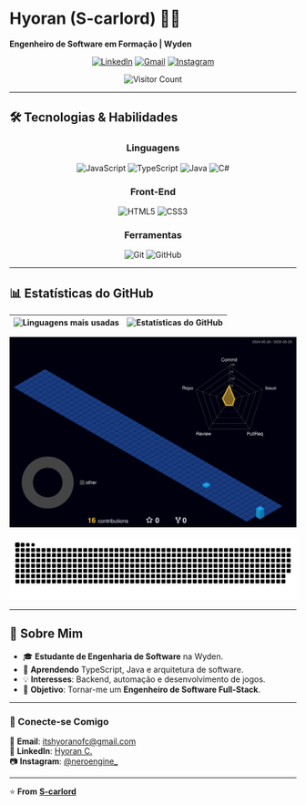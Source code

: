 # **Hyoran (S-carlord)** 👨‍💻  
**Engenheiro de Software em Formação | Wyden**  

<div align="center">
  
[![LinkedIn](https://img.shields.io/badge/LinkedIn-0077B5?style=for-the-badge&logo=linkedin&logoColor=white)](https://www.linkedin.com/in/hyoran-c-760604364/)
[![Gmail](https://img.shields.io/badge/Gmail-D14836?style=for-the-badge&logo=gmail&logoColor=white)](mailto:itshyoranofc@gmail.com)
[![Instagram](https://img.shields.io/badge/Instagram-E4405F?style=for-the-badge&logo=instagram&logoColor=white)](https://www.instagram.com/neroengine_/)
  
![Visitor Count](https://komarev.com/ghpvc/?username=S-carlord&color=blueviolet&style=flat)  

</div>

---

## **🛠️ Tecnologias & Habilidades**  

<div align="center">  

### **Linguagens**  
![JavaScript](https://img.shields.io/badge/JavaScript-F7DF1E?style=for-the-badge&logo=javascript&logoColor=black)
![TypeScript](https://img.shields.io/badge/TypeScript-007ACC?style=for-the-badge&logo=typescript&logoColor=white)
![Java](https://img.shields.io/badge/Java-ED8B00?style=for-the-badge&logo=openjdk&logoColor=white)
![C#](https://img.shields.io/badge/C%23-239120?style=for-the-badge&logo=c-sharp&logoColor=white)  

### **Front-End**  
![HTML5](https://img.shields.io/badge/HTML5-E34F26?style=for-the-badge&logo=html5&logoColor=white)
![CSS3](https://img.shields.io/badge/CSS3-1572B6?style=for-the-badge&logo=css3&logoColor=white)  

### **Ferramentas**  
![Git](https://img.shields.io/badge/Git-F05032?style=for-the-badge&logo=git&logoColor=white)
![GitHub](https://img.shields.io/badge/GitHub-181717?style=for-the-badge&logo=github&logoColor=white)  

</div>  

---

## **📊 Estatísticas do GitHub**  

<div align="center">  

| ![Linguagens mais usadas](https://github-readme-stats.vercel.app/api/top-langs/?username=S-carlord&layout=compact&theme=tokyonight&hide=html,css&langs_count=6) | ![Estatísticas do GitHub](https://github-readme-stats.vercel.app/api?username=S-carlord&show_icons=true&theme=tokyonight&count_private=true) |
|:---:|:---:|

![Contribuições 3D](https://raw.githubusercontent.com/S-carlord/S-carlord/main/profile-3d-contrib/profile-night-view.svg)  

![Snake animation](https://raw.githubusercontent.com/S-carlord/S-carlord/main/dist/github-contribution-grid-snake-dark.svg)  

</div>  

---

## **📌 Sobre Mim**  

- 🎓 **Estudante de Engenharia de Software** na Wyden.  
- 🌱 **Aprendendo** TypeScript, Java e arquitetura de software.  
- 💡 **Interesses**: Backend, automação e desenvolvimento de jogos.  
- 🚀 **Objetivo**: Tornar-me um **Engenheiro de Software Full-Stack**.  

---

### **🔗 Conecte-se Comigo**  
📩 **Email**: [itshyoranofc@gmail.com](mailto:itshyoranofc@gmail.com)  
💼 **LinkedIn**: [Hyoran C.](https://www.linkedin.com/in/hyoran-c-760604364/)  
📷 **Instagram**: [@neroengine_](https://www.instagram.com/neroengine_/)  

---

⭐ **From** [**S-carlord**](https://github.com/S-carlord)  
